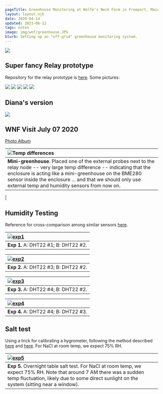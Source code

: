 ```yaml
---
pageTitle: Greenhouse Monitoring at Wolfe's Neck Farm in Freeport, Maine (USA)
layout: layout.njk
date: 2020-04-14
updated: 2021-06-12
tags: notes 
image: img/wnf/greenhouse.JPG
blurb: Setting up an "off-grid" greenhouse monitoring system. 
---
```


<!--<img src="/img/wnf/wnf_gateway_location.png">-->


<img src="/img/wnf/initial_setup.png">

## Super fancy Relay prototype

Repository for the relay prototype is [here](https://github.com/edgecollective/wnf-greenhouse/tree/master/hardware/relay).  Some pictures:

<img src="/img/wnf/relay_schem.png">

<img src="/img/wnf/relay_board.png">

<img src="/img/wnf/relay_3d.png">

<img src="/img/wnf/relay_3d_back.png">

<img src="/img/wnf/farmos_data.png">

## Diana's version

<img src="/img/wnf/diana_schem.png">

## WNF Visit July 07 2020

[Photo Album](https://photos.app.goo.gl/JcmCqubvK7mDYiEe7)

| ![Temp differences](/img/wnf/wnf_greenhouse_daily.png) |
|:--|
| **Mini-greenhouse**. Placed one of the external probes next to the relay node -- very large temp difference -- indicating that the enclosure is acting like a mini-greenhouse on the BME280 sensor inside the enclosure ... and that we should only use external temp and humidity sensors from now on.
 |

## Humidity Testing

Reference for cross-comparison among similar sensors [here](http://www.kandrsmith.org/RJS/Misc/Hygrometers/calib_many.html).

| [![exp1](/img/wnf/humidity_exp_1_three_sec_intervals.png)](/img/wnf/humidity_exp_1_three_sec_intervals.png) |
|:--|
| **Exp 1.**  A: DHT22 #1; B: DHT22 #2. |

| [![exp2](/img/wnf/humidity_exp_2_three_sec_intervals.png)](/img/wnf/humidity_exp_2_three_sec_intervals.png) |
|:--|
| **Exp 2.** A: DHT22 #3; B: DHT22 #2. |

| [![exp3](/img/wnf/humidity_exp_3_three_sec_intervals.png)](/img/wnf/humidity_exp_3_three_sec_intervals.png) |
|:--|
| **Exp 3.** A: DHT22 #4; B: DHT22 #2. |

| [![exp4](/img/wnf/humidity_exp_4_three_sec_intervals.png)](/img/wnf/humidity_exp_4_three_sec_intervals.png) |
|:--|
| **Exp 4.** A: DHT22 #4; B: DHT22 #3. |

## Salt test

Using a trick for calibrating a hygrometer, following the method described [here](https://www.famous-smoke.com/cigaradvisor/how-do-you-calibrate-a-hygrometer) and [here](https://www.neptunecigar.com/tips/how-to-calibrate-your-hygrometer).  For NaCl at room temp, we expect 75% RH.   

| [![exp5](/img/wnf/salt_overnight.png)](/img/wnf/salt_overnight.png) |
|:--|
| **Exp 5.** Overnight table salt test. For NaCl at room temp, we expect 75% RH.   Note that around 7 AM there was a sudden temp fluctuation, likely due to some direct sunlight on the system (sitting near a window). |

